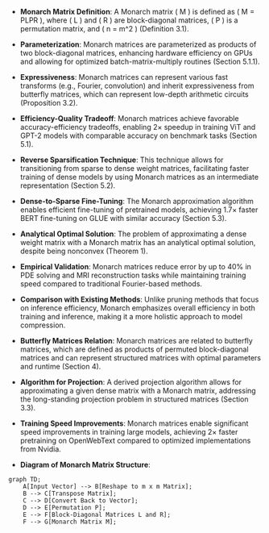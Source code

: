 - **Monarch Matrix Definition**: A Monarch matrix \( M \) is defined as \( M = PLPR \), where \( L \) and \( R \) are block-diagonal matrices, \( P \) is a permutation matrix, and \( n = m^2 \) (Definition 3.1).

- **Parameterization**: Monarch matrices are parameterized as products of two block-diagonal matrices, enhancing hardware efficiency on GPUs and allowing for optimized batch-matrix-multiply routines (Section 5.1.1).

- **Expressiveness**: Monarch matrices can represent various fast transforms (e.g., Fourier, convolution) and inherit expressiveness from butterfly matrices, which can represent low-depth arithmetic circuits (Proposition 3.2).

- **Efficiency-Quality Tradeoff**: Monarch matrices achieve favorable accuracy-efficiency tradeoffs, enabling 2× speedup in training ViT and GPT-2 models with comparable accuracy on benchmark tasks (Section 5.1).

- **Reverse Sparsification Technique**: This technique allows for transitioning from sparse to dense weight matrices, facilitating faster training of dense models by using Monarch matrices as an intermediate representation (Section 5.2).

- **Dense-to-Sparse Fine-Tuning**: The Monarch approximation algorithm enables efficient fine-tuning of pretrained models, achieving 1.7× faster BERT fine-tuning on GLUE with similar accuracy (Section 5.3).

- **Analytical Optimal Solution**: The problem of approximating a dense weight matrix with a Monarch matrix has an analytical optimal solution, despite being nonconvex (Theorem 1).

- **Empirical Validation**: Monarch matrices reduce error by up to 40% in PDE solving and MRI reconstruction tasks while maintaining training speed compared to traditional Fourier-based methods.

- **Comparison with Existing Methods**: Unlike pruning methods that focus on inference efficiency, Monarch emphasizes overall efficiency in both training and inference, making it a more holistic approach to model compression.

- **Butterfly Matrices Relation**: Monarch matrices are related to butterfly matrices, which are defined as products of permuted block-diagonal matrices and can represent structured matrices with optimal parameters and runtime (Section 4).

- **Algorithm for Projection**: A derived projection algorithm allows for approximating a given dense matrix with a Monarch matrix, addressing the long-standing projection problem in structured matrices (Section 3.3).

- **Training Speed Improvements**: Monarch matrices enable significant speed improvements in training large models, achieving 2× faster pretraining on OpenWebText compared to optimized implementations from Nvidia.

- **Diagram of Monarch Matrix Structure**:
```mermaid
graph TD;
    A[Input Vector] --> B[Reshape to m x m Matrix];
    B --> C[Transpose Matrix];
    C --> D[Convert Back to Vector];
    D --> E[Permutation P];
    E --> F[Block-Diagonal Matrices L and R];
    F --> G[Monarch Matrix M];
```
